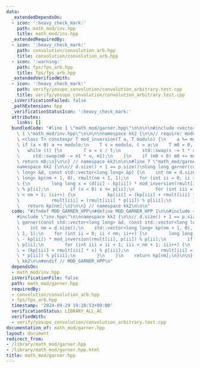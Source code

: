 ```yaml
---
data:
  _extendedDependsOn:
  - icon: ':heavy_check_mark:'
    path: math_mod/inv.hpp
    title: math_mod/inv.hpp
  _extendedRequiredBy:
  - icon: ':heavy_check_mark:'
    path: convolution/convolution_arb.hpp
    title: convolution/convolution_arb.hpp
  - icon: ':warning:'
    path: fps/fps_arb.hpp
    title: fps/fps_arb.hpp
  _extendedVerifiedWith:
  - icon: ':heavy_check_mark:'
    path: verify/yosupo_convolution/convolution_arbitrary.test.cpp
    title: verify/yosupo_convolution/convolution_arbitrary.test.cpp
  _isVerificationFailed: false
  _pathExtension: hpp
  _verificationStatusIcon: ':heavy_check_mark:'
  attributes:
    links: []
  bundledCode: "#line 1 \"math_mod/garner.hpp\"\n\n\n\n#include <vector>\n\n#line\
    \ 1 \"math_mod/inv.hpp\"\n\n\n\nnamespace kk2 {\n\n// require: modulo >= 1\ntemplate\
    \ <class T> constexpr T mod_inversion(T a, T modulo) {\n    a %= modulo;\n   \
    \ if (a < 0) a += modulo;\n    T s = modulo, t = a;\n    T m0 = 0, m1 = 1;\n \
    \   while (t) {\n        T u = s / t;\n        std::swap(s -= t * u, t);\n   \
    \     std::swap(m0 -= m1 * u, m1);\n    }\n    if (m0 < 0) m0 += modulo;\n   \
    \ return m0;\n}\n\n} // namespace kk2\n\n\n#line 7 \"math_mod/garner.hpp\"\n\n\
    namespace kk2 {\n\n// d.size() + 1 == p.size()\nlong long garner(const std::vector<long\
    \ long> &d, const std::vector<long long> &p) {\n    int nm = d.size();\n    std::vector<long\
    \ long> kp(nm + 1, 0), rmult(nm + 1, 1);\n    for (int ii = 0; ii < nm; ii++)\
    \ {\n        long long x = (d[ii] - kp[ii]) * mod_inversion(rmult[ii], p[ii])\
    \ % p[ii];\n        if (x < 0) x += p[ii];\n        for (int iii = ii + 1; iii\
    \ < nm + 1; iii++) {\n            kp[iii] = (kp[iii] + rmult[iii] * x) % p[iii];\n\
    \            rmult[iii] = (rmult[iii] * p[ii]) % p[iii];\n        }\n    }\n \
    \   return kp[nm];\n}\n\n} // namespace kk2\n\n\n"
  code: "#ifndef MOD_GARNER_HPP\n#define MOD_GARNER_HPP 1\n\n#include <vector>\n\n\
    #include \"inv.hpp\"\n\nnamespace kk2 {\n\n// d.size() + 1 == p.size()\nlong long\
    \ garner(const std::vector<long long> &d, const std::vector<long long> &p) {\n\
    \    int nm = d.size();\n    std::vector<long long> kp(nm + 1, 0), rmult(nm +\
    \ 1, 1);\n    for (int ii = 0; ii < nm; ii++) {\n        long long x = (d[ii]\
    \ - kp[ii]) * mod_inversion(rmult[ii], p[ii]) % p[ii];\n        if (x < 0) x +=\
    \ p[ii];\n        for (int iii = ii + 1; iii < nm + 1; iii++) {\n            kp[iii]\
    \ = (kp[iii] + rmult[iii] * x) % p[iii];\n            rmult[iii] = (rmult[iii]\
    \ * p[ii]) % p[iii];\n        }\n    }\n    return kp[nm];\n}\n\n} // namespace\
    \ kk2\n\n#endif // MOD_GARNER_HPP\n"
  dependsOn:
  - math_mod/inv.hpp
  isVerificationFile: false
  path: math_mod/garner.hpp
  requiredBy:
  - convolution/convolution_arb.hpp
  - fps/fps_arb.hpp
  timestamp: '2024-09-29 19:28:53+09:00'
  verificationStatus: LIBRARY_ALL_AC
  verifiedWith:
  - verify/yosupo_convolution/convolution_arbitrary.test.cpp
documentation_of: math_mod/garner.hpp
layout: document
redirect_from:
- /library/math_mod/garner.hpp
- /library/math_mod/garner.hpp.html
title: math_mod/garner.hpp
---
```

